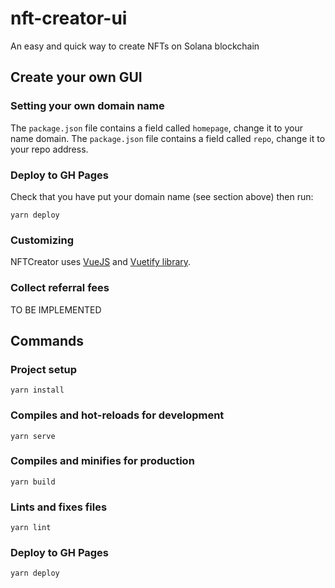 # nft-creator-ui

An easy and quick way to create NFTs on Solana blockchain

## Create your own GUI

### Setting your own domain name

The `package.json` file contains a field called `homepage`, change it to your name domain.
The `package.json` file contains a field called `repo`, change it to your repo address.

### Deploy to GH Pages
Check that you have put your domain name (see section above) then run:
```
yarn deploy
```

### Customizing

NFTCreator uses [VueJS](https://vuejs.org/) and [Vuetify library](https://vuetifyjs.com/). 

### Collect referral fees

TO BE IMPLEMENTED

## Commands

### Project setup
```
yarn install
```

### Compiles and hot-reloads for development
```
yarn serve
```

### Compiles and minifies for production
```
yarn build
```

### Lints and fixes files
```
yarn lint
```

### Deploy to GH Pages
```
yarn deploy
```

